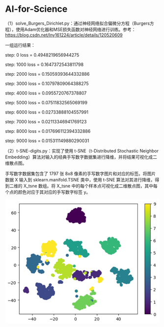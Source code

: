 # AI-for-Science

（1）solve_Burgers_Dirichlet.py：通过神经网络拟合偏微分方程（Burgers方程），使用Adam优化器和MSE损失函数对神经网络进行训练。参考：https://blog.csdn.net/lny161224/article/details/120520609

一组运行结果：

step: 0  loss = 0.4948219656944275

step: 1000  loss = 0.1647372543811798

step: 2000  loss = 0.15059393644332886

step: 3000  loss = 0.10797809064388275

step: 4000  loss = 0.0955720767378807

step: 5000  loss = 0.07511832565069199

step: 6000  loss = 0.02733888104557991

step: 7000  loss = 0.02113346941769123

step: 8000  loss = 0.017696112394332886

step: 9000  loss = 0.015311149880290031

（2）t-SNE-digits.py：实现了使用 t-SNE（t-Distributed Stochastic Neighbor Embedding）算法对输入的经典手写数字数据集进行降维，并将结果可视化成二维散点图。

手写数字数据集包含了 1797 张 8x8 像素的手写数字图片和对应的标签。将图片数据 X 输入到 sklearn.manifold.TSNE 类中，使用 t-SNE 算法对其进行降维，得到二维的 X_tsne 数组。将 X_tsne 中的每个样本点可视化成二维散点图，其中每个点的颜色对应于其对应的手写数字标签 y。

![image](https://github.com/longziyu/AI-for-Science/blob/main/t-sne-digits.png)
